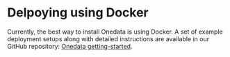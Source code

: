 # Delpoying using Docker

Currently, the best way to install Onedata is using Docker. A set of example deployment setups along with detailed instructions are available in our GitHub repository: [Onedata getting-started](https://github.com/onedata/getting-started).
